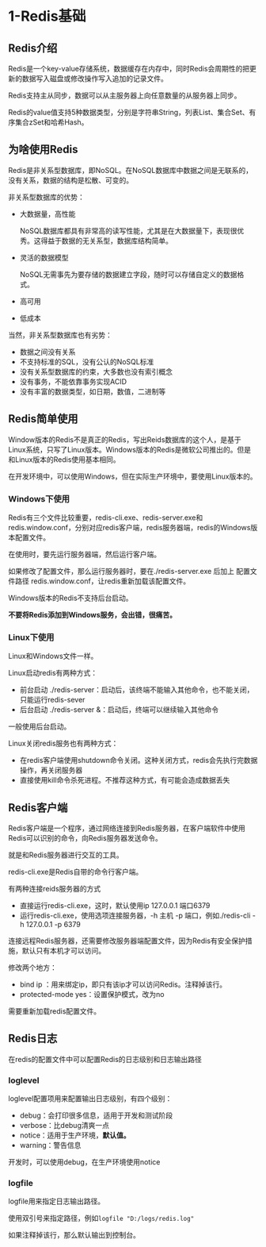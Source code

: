 # 1-Redis基础

## Redis介绍



​		Redis是一个key-value存储系统，数据缓存在内存中，同时Redis会周期性的把更新的数据写入磁盘或修改操作写入追加的记录文件。

​		Redis支持主从同步，数据可以从主服务器上向任意数量的从服务器上同步。

​		Redis的value值支持5种数据类型，分别是字符串String，列表List、集合Set、有序集合zSet和哈希Hash。



## 为啥使用Redis

​		Redis是非关系型数据库，即NoSQL。在NoSQL数据库中数据之间是无联系的，没有关系，数据的结构是松散、可变的。

非关系型数据库的优势：

- 大数据量，高性能

    NoSQL数据库都具有非常高的读写性能，尤其是在大数据量下，表现很优秀。这得益于数据的无关系型，数据库结构简单。

- 灵活的数据模型

    NoSQL无需事先为要存储的数据建立字段，随时可以存储自定义的数据格式。

- 高可用

- 低成本



当然，非关系型数据库也有劣势：

- 数据之间没有关系
- 不支持标准的SQL，没有公认的NoSQL标准
- 没有关系型数据库的约束，大多数也没有索引概念
- 没有事务，不能依靠事务实现ACID
- 没有丰富的数据类型，如日期，数值，二进制等



## Redis简单使用

Window版本的Redis不是真正的Redis，写出Reids数据库的这个人，是基于Linux系统，只写了Linux版本。Windows版本的Redis是微软公司推出的。但是和Linux版本的Redis使用基本相同。

在开发环境中，可以使用Windows，但在实际生产环境中，要使用Linux版本的。

### Windows下使用

Redis有三个文件比较重要，redis-cli.exe、redis-server.exe和redis.window.conf，分别对应redis客户端，redis服务器端，redis的Windows版本配置文件。

在使用时，要先运行服务器端，然后运行客户端。

如果修改了配置文件，那么运行服务器时，要在./redis-server.exe 后加上 配置文件路径 redis.window.conf，让redis重新加载该配置文件。

Windows版本的Redis不支持后台启动。



**不要将Redis添加到Windows服务，会出错，很痛苦。**

### Linux下使用

Linux和Windows文件一样。

Linux启动redis有两种方式：

- 前台启动    ./redis-server：启动后，该终端不能输入其他命令，也不能关闭，只能运行redis-sever
- 后台启动   ./redis-server &：启动后，终端可以继续输入其他命令

一般使用后台启动。

Linux关闭redis服务也有两种方式：

- 在redis客户端使用shutdown命令关闭。这种关闭方式，redis会先执行完数据操作，再关闭服务器
- 直接使用kill命令杀死进程。不推荐这种方式，有可能会造成数据丢失





## Redis客户端

Redis客户端是一个程序，通过网络连接到Redis服务器，在客户端软件中使用Redis可以识别的命令，向Redis服务器发送命令。

就是和Redis服务器进行交互的工具。



redis-cli.exe是Redis自带的命令行客户端。

有两种连接reids服务器的方式

- 直接运行redis-cli.exe，这时，默认使用ip 127.0.0.1 端口6379
- 运行redis-cli.exe，使用选项连接服务器，-h 主机   -p  端口，例如./redis-cli -h 127.0.0.1 -p 6379

连接远程Redis服务器，还需要修改服务器端配置文件，因为Redis有安全保护措施，默认只有本机才可以访问。

修改两个地方：

- bind ip ：用来绑定ip，即只有该ip才可以访问Redis。注释掉该行。
- protected-mode yes：设置保护模式，改为no

需要重新加载redis配置文件。





## Redis日志

在redis的配置文件中可以配置Redis的日志级别和日志输出路径

### loglevel

loglevel配置项用来配置输出日志级别，有四个级别：

- debug：会打印很多信息，适用于开发和测试阶段
- verbose：比debug清爽一点
- notice：适用于生产环境，**默认值。**
- warning：警告信息

开发时，可以使用debug，在生产环境使用notice

### logfile

logfile用来指定日志输出路径。

使用双引号来指定路径，例如`logfile "D:/logs/redis.log"`

如果注释掉该行，那么默认输出到控制台。















